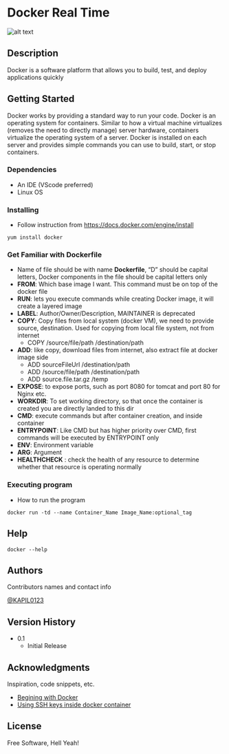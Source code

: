 # Docker Real Time
![alt text](https://www.docker.com/wp-content/uploads/2022/03/horizontal-logo-monochromatic-white.png)

## Description

Docker is a software platform that allows you to build, test, and deploy applications quickly

## Getting Started

Docker works by providing a standard way to run your code. Docker is an operating system for containers. Similar to how a virtual machine virtualizes (removes the need to directly manage) server hardware, containers virtualize the operating system of a server. Docker is installed on each server and provides simple commands you can use to build, start, or stop containers.

### Dependencies

* An IDE (VScode preferred)
* Linux OS

### Installing

* Follow instruction from https://docs.docker.com/engine/install
```
yum install docker
```

### Get Familiar with Dockerfile

- Name of file should be with name **Dockerfile**, “D” should be capital letters, Docker components in the file should be capital letters only
- **FROM**: Which base image I want. This command must be on top of the docker file
- **RUN**: lets you execute commands while creating Docker image, it will create a layered image
- **LABEL**: Author/Owner/Description, MAINTAINER is deprecated
- **COPY**: Copy files from local system (docker VM), we need to provide source, destination. Used for copying from local file system, not from internet
    * COPY /source/file/path  /destination/path
- **ADD**: like copy, download files from internet, also extract file at docker image side
    * ADD sourceFileUrl  /destination/path
    * ADD /source/file/path  /destination/path
    * ADD source.file.tar.gz /temp
- **EXPOSE**: to expose ports, such as port 8080 for tomcat and port 80 for Nginx etc.
- **WORKDIR**: To set working directory, so that once the container is created you are directly landed to this dir
- **CMD**: execute commands but after container creation, and inside container
- **ENTRYPOINT**: Like CMD but has higher priority over CMD, first commands will be executed by ENTRYPOINT only
- **ENV**: Environment variable
- **ARG**: Argument 
- **HEALTHCHECK** : check the health of any resource to determine whether that resource is operating normally


### Executing program

* How to run the program
```
docker run -td --name Container_Name Image_Name:optional_tag
```

## Help

```
docker --help
```

## Authors

Contributors names and contact info

[@KAPIL0123](https://twitter.com/KAPIL0123)

## Version History

* 0.1
    * Initial Release

## Acknowledgments

Inspiration, code snippets, etc.
* [Begining with Docker](https://medium.com/@kmdkhadeer/docker-get-started-9aa7ee662cea)
* [Using SSH keys inside docker container](https://stackoverflow.com/questions/18136389/using-ssh-keys-inside-docker-container)

## License

Free Software, Hell Yeah!
